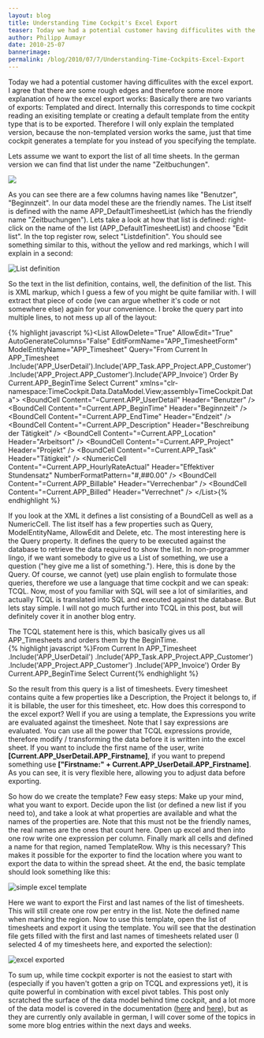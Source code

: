 ```yaml
---
layout: blog
title: Understanding Time Cockpit's Excel Export
teaser: Today we had a potential customer having difficulites with the excel export. I agree that there are some rough edges and therefore some more explanation of how the excel export works: Basically there are two variants of exports: Templated and direct. Internally this corresponds to time cockpit reading an exisiting template or creating a default template from the entity type that is to be exported. Therefore I will only explain the templated version, because the non-templated version works the same, just that time cockpit generates a template for you instead of you specifying the template.
author: Philipp Aumayr
date: 2010-25-07
bannerimage: 
permalink: /blog/2010/07/7/Understanding-Time-Cockpits-Excel-Export
---
```


<p xmlns="http://www.w3.org/1999/xhtml">Today we had a potential customer having difficulites with the excel export. I agree that there are some rough edges and therefore some more explanation of how the excel export works: Basically there are two variants of exports: Templated and direct. Internally this corresponds to time cockpit reading an exisiting template or creating a default template from the entity type that is to be exported. Therefore I will only explain the templated version, because the non-templated version works the same, just that time cockpit generates a template for you instead of you specifying the template.</p><p xmlns="http://www.w3.org/1999/xhtml">Lets assume we want to export the list of all time sheets. In the german version we can find that list under the name "Zeitbuchungen".</p><p xmlns="http://www.w3.org/1999/xhtml">
  <img src="{{site.baseurl}}/content/images/blog/2010/07/Zeitbuchungen_list.png" class="    " />
</p><p xmlns="http://www.w3.org/1999/xhtml">As you can see there are a few columns having names like "Benutzer", "Beginnzeit". In our data model these are the friendly names. The List itself is defined with the name APP_DefaultTimesheetList (which has the friendly name "Zeitbuchungen"). Lets take a look at how that list is defined: right-click on the name of the list (APP_DefaultTimesheetList) and choose "Edit list". In the top register row, select "Listdefinition". You should see something similar to this, without the yellow and red markings, which I will explain in a second:</p><p xmlns="http://www.w3.org/1999/xhtml">
  <img alt="List definition" src="{{site.baseurl}}/content/images/blog/2010/07/list_definition.png" class="      " />
</p><p xmlns="http://www.w3.org/1999/xhtml">So the text in the list definition, contains, well, the definition of the list. This is XML markup, which I guess a few of you might be quite familiar with. I will extract that piece of code (we can argue whether it's code or not somewhere else) again for your convenience. I broke the query part into multiple lines, to not mess up all of the layout:</p>{% highlight javascript %}&lt;List AllowDelete=&quot;True&quot; AllowEdit=&quot;True&quot; AutoGenerateColumns=&quot;False&quot; &#xA;       EditFormName=&quot;APP_TimesheetForm&quot; ModelEntityName=&quot;APP_Timesheet&quot; &#xA;       Query=&quot;From Current In APP_Timesheet&#xA;                 .Include('APP_UserDetail').Include('APP_Task.APP_Project.APP_Customer')&#xA;                 .Include('APP_Project.APP_Customer').Include('APP_Invoice') &#xA;              Order By Current.APP_BeginTime &#xA;              Select Current&quot; &#xA;       xmlns=&quot;clr-namespace:TimeCockpit.Data.DataModel.View;assembly=TimeCockpit.Data&quot;&gt;&#xA;  &lt;BoundCell Content=&quot;=Current.APP_UserDetail&quot; Header=&quot;Benutzer&quot; /&gt;&#xA;  &lt;BoundCell Content=&quot;=Current.APP_BeginTime&quot; Header=&quot;Beginnzeit&quot; /&gt;&#xA;  &lt;BoundCell Content=&quot;=Current.APP_EndTime&quot; Header=&quot;Endzeit&quot; /&gt;&#xA;  &lt;BoundCell Content=&quot;=Current.APP_Description&quot; Header=&quot;Beschreibung der Tätigkeit&quot; /&gt;&#xA;  &lt;BoundCell Content=&quot;=Current.APP_Location&quot; Header=&quot;Arbeitsort&quot; /&gt;&#xA;  &lt;BoundCell Content=&quot;=Current.APP_Project&quot; Header=&quot;Projekt&quot; /&gt;&#xA;  &lt;BoundCell Content=&quot;=Current.APP_Task&quot; Header=&quot;Tätigkeit&quot; /&gt;&#xA;  &lt;NumericCell Content=&quot;=Current.APP_HourlyRateActual&quot; Header=&quot;Effektiver Stundensatz&quot; &#xA;    NumberFormatPattern=&quot;#,##0.00&quot; /&gt;&#xA;  &lt;BoundCell Content=&quot;=Current.APP_Billable&quot; Header=&quot;Verrechenbar&quot; /&gt;&#xA;  &lt;BoundCell Content=&quot;=Current.APP_Billed&quot; Header=&quot;Verrechnet&quot; /&gt;&#xA;&lt;/List&gt;{% endhighlight %}<p xmlns="http://www.w3.org/1999/xhtml">If you look at the XML it defines a list consisting of a BoundCell as well as a NumericCell. The list itself has a few properties such as Query, ModelEntityName, AllowEdit and Delete, etc. The most interesting here is the Query property. It defines the query to be executed against the database to retrieve the data required to show the list. In non-programmer lingo, if we want somebody to give us a List of something, we use a question ("hey give me a list of something."). Here, this is done by the Query. Of course, we cannot (yet) use plain english to formulate those queries, therefore we use a language that time cockpit and we can speak: TCQL. Now, most of you familiar with SQL will see a lot of similarities, and actually TCQL is translated into SQL and executed against the database. But lets stay simple. I will not go much further into TCQL in this post, but will definitely cover it in another blog entry.</p><div xmlns="http://www.w3.org/1999/xhtml">The TCQL statement here is this, which basically gives us all APP_Timesheets and orders them by the BeginTime.</div>{% highlight javascript %}From Current In APP_Timesheet&#xA;.Include('APP_UserDetail')&#xA;.Include('APP_Task.APP_Project.APP_Customer')&#xA;.Include('APP_Project.APP_Customer')&#xA;.Include('APP_Invoice') &#xA;Order By Current.APP_BeginTime &#xA;Select Current{% endhighlight %}<p xmlns="http://www.w3.org/1999/xhtml">So the result from this query is a list of timesheets. Every timesheet contains quite a few properties like a Description, the Project it belongs to, if it is billable, the user for this timesheet, etc. How does this correspond to the excel export? Well if you are using a template, the Expressions you write are evaluated against the timesheet. Note that I say expressions are evaluated. You can use all the power that TCQL expressions provide, therefore modify / transforming the data before it is written into the excel sheet. If you want to include the first name of the user, write <strong>[Current.APP_UserDetail.APP_Firstname]</strong>, if you want to prepend something use <strong>["Firstname:" + Current.APP_UserDetail.APP_Firstname]</strong>. As you can see, it is very flexible here, allowing you to adjust data before exporting.</p><p xmlns="http://www.w3.org/1999/xhtml">So how do we create the template? Few easy steps: Make up your mind, what you want to export. Decide upon the list (or defined a new list if you need to), and take a look at what properties are available and what the names of the properties are. Note that this must not be the friendly names, the real names are the ones that count here. Open up excel and then into one row write one expression per column. Finally mark all cells and defined a name for that region, named TemplateRow. Why is this necessary? This makes it possible for the exporter to find the location where you want to export the data to within the spread sheet. At the end, the basic template should look something like this:</p><p xmlns="http://www.w3.org/1999/xhtml">
  <img alt="simple excel template" src="{{site.baseurl}}/content/images/blog/2010/07/excel_template.png" class="  " />
</p><p xmlns="http://www.w3.org/1999/xhtml">Here we want to export the First and last names of the list of timesheets. This will still create one row per entry in the list. Note the defined name when marking the region. Now to use this template, open the list of timesheets and export it using the template. You will see that the destination file gets filled with the first and last names of timesheets related user (I selected 4 of my timesheets here, and exported the selection):</p><p xmlns="http://www.w3.org/1999/xhtml">
  <img alt="excel exported" src="{{site.baseurl}}/content/images/blog/2010/07/excel_exported (1).png" />
</p><p xmlns="http://www.w3.org/1999/xhtml">To sum up, while time cockpit exporter is not the easiest to start with (especially if you haven't gotten a grip on TCQL and expressions yet), it is quite powerful in combination with excel pivot tables. This post only scratched the surface of the data model behind time cockpit, and a lot more of the data model is covered in the documentation (<a title="HowTo: Modifying The Model" href="http://help.timecockpit.com/html/07396c38-8cb8-45da-a303-549bdf323fe9.htm">here</a> and <a title="time cockpit Query Language (TCQL)" href="http://help.timecockpit.com/html/a7465f29-c739-4a14-bf5b-09821133dd9a.htm">here</a>), but as they are currently only available in german, I will cover some of the topics in some more blog entries within the next days and weeks.</p>